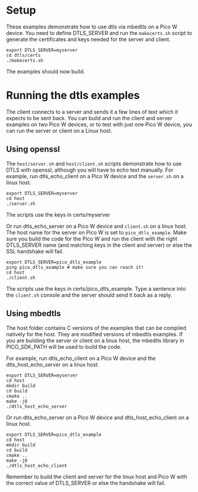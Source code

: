 # Setup

These examples demonstrate how to use dtls via mbedtls on a Pico W device.
You need to define DTLS_SERVER and run the `makecerts.sh` script to generate the certificates and keys needed for the server and client.
```
export DTLS_SERVER=myserver
cd dtls/certs
./makecerts.sh
```
The examples should now build.

# Running the dtls examples

The client connects to a server and sends it a few lines of text which it expects to be sent back.
You can build and run the client and server examples on two Pico W devices, or to test with just one Pico W device, you can run the server or client on a Linux host.

## Using openssl

The `host/server.sh` and `host/client.sh` scripts demonstrate how to use DTLS with openssl, although you will have to echo text manually.
For example, run dtls_echo_client on a Pico W device and the `server.sh` on a linux host.
```
export DTLS_SERVER=myserver
cd host
./server.sh
```
The scripts use the keys in certs/myserver

Or run dtls_echo_server on a Pico W device and `client.sh` on a linux host. The host name for the server on Pico W is set to `pico_dtls_example`. Make sure you build the code for the Pico W and run the client with the right DTLS_SERVER name (and matching keys in the client and server) or else the SSL handshake will fail.
```
export DTLS_SERVER=pico_dtls_example
ping pico_dtls_example # make sure you can reach it!
cd host
./client.sh
```
The scripts use the keys in certs/pico_dtls_example. Type a sentence into the `client.sh` console and the server should send it back as a reply.

## Using mbedtls

The host folder contains C versions of the examples that can be compiled natively for the host. They are modified versions of mbedtls examples.
If you are building the server or client on a linux host, the mbedtls library in PICO_SDK_PATH will be used to build the code.

For example, run dtls_echo_client on a Pico W device and the dtls_host_echo_server on a linux host.
```
export DTLS_SERVER=myserver
cd host
mkdir build
cd build
cmake ..
make -j8
./dtls_host_echo_server

```
Or run dtls_echo_server on a Pico W device and dtls_host_echo_client on a linux host.
```
export DTLS_SERVER=pico_dtls_example
cd host
mkdir build
cd build
cmake ..
make -j8
./dtls_host_echo_client
```
Remember to build the client and server for the linux host and Pico W with the correct value of DTLS_SERVER or else the handshake will fail.
